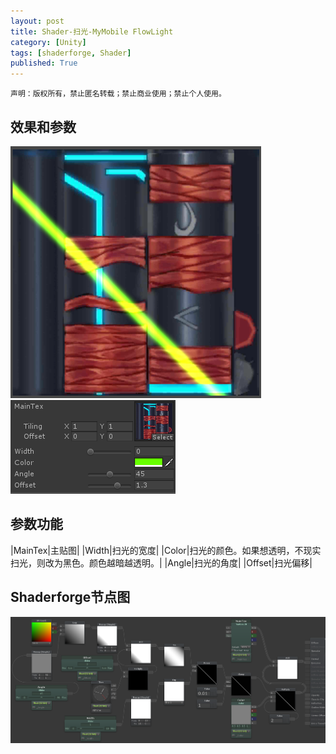 ```yaml
---
layout: post
title: Shader-扫光-MyMobile FlowLight
category: [Unity]
tags: [shaderforge, Shader]
published: True
---
```



`声明：版权所有，禁止匿名转载；禁止商业使用；禁止个人使用。`


## 效果和参数 ##

<left>
	<img src="/public/img/Shader-扫光/1.png">
	<img src="/public/img/Shader-扫光/2.png">
	</left>

	
## 参数功能 ##
	
|MainTex|主贴图|
|Width|扫光的宽度|
|Color|扫光的颜色。如果想透明，不现实扫光，则改为黑色。颜色越暗越透明。|
|Angle|扫光的角度|
|Offset|扫光偏移|


## Shaderforge节点图 ##

<left>
	<img src="/public/img/Shader-扫光/节点图.png">
	</left>
